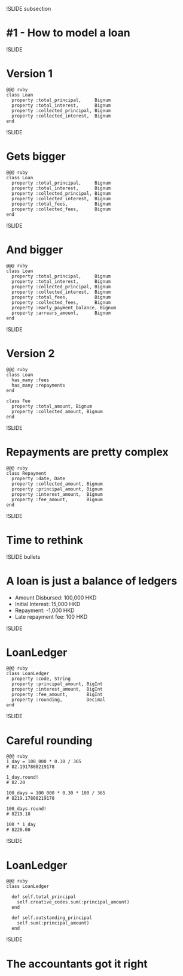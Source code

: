 !SLIDE subsection
# #1 - How to model a loan

!SLIDE
# Version 1
    @@@ ruby
    class Loan
      property :total_principal,     Bignum
      property :total_interest,      Bignum
      property :collected_principal, Bignum
      property :collected_interest,  Bignum
    end
    
!SLIDE
# Gets bigger
    @@@ ruby
    class Loan
      property :total_principal,     Bignum
      property :total_interest,      Bignum
      property :collected_principal, Bignum
      property :collected_interest,  Bignum
      property :total_fees,          Bignum
      property :collected_fees,      Bignum
    end

!SLIDE
# And bigger
    @@@ ruby
    class Loan
      property :total_principal,     Bignum
      property :total_interest,      Bignum
      property :collected_principal, Bignum
      property :collected_interest,  Bignum
      property :total_fees,          Bignum
      property :collected_fees,      Bignum
      property :early_payment_balance, Bignum
      property :arrears_amount,      Bignum
    end
    
!SLIDE
# Version 2
    @@@ ruby
    class Loan
      has_many :fees
      has_many :repayments
    end

    class Fee
      property :total_amount, Bignum
      property :collected_amount, Bignum
    end
    
!SLIDE
# Repayments are pretty complex
    @@@ ruby
    class Repayment
      property :date, Date
      property :collected_amount, Bignum
      property :principal_amount, Bignum
      property :interest_amount,  Bignum
      property :fee_amount,       Bignum
    end
    
!SLIDE
# Time to rethink

!SLIDE bullets
# A loan is just a balance of ledgers
* Amount Disbursed: 100,000 HKD
* Initial Interest:  15,000 HKD
* Repayment:         -1,000 HKD
* Late repayment fee:   100 HKD

!SLIDE
# LoanLedger
    @@@ ruby
    class LoanLedger
      property :code, String
      property :principal_amount, BigInt
      property :interest_amount,  BigInt
      property :fee_amount,       BigInt
      property :rounding,         Decimal
    end
    
!SLIDE
# Careful rounding
    @@@ ruby
    1_day = 100_000 * 0.30 / 365
    # 82.1917808219178

    1_day.round!
    # 82.20

    100_days = 100_000 * 0.30 * 100 / 365
    # 8219.17808219178

    100_days.round!
    # 8219.18

    100 * 1_day
    # 8220.00

!SLIDE
# LoanLedger
    @@@ ruby
    class LoanLedger
    
      def self.total_principal
        self.creative_codes.sum(:principal_amount)
      end
      
      def self.outstanding_principal
        self.sum(:principal_amount)
      end
      
!SLIDE
# The accountants got it right
